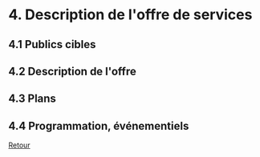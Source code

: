 # 4. Description de l'offre de services  

## 4.1 Publics cibles  

## 4.2 Description de l'offre  

## 4.3 Plans  

## 4.4 Programmation, événementiels  

[Retour](README.md)
